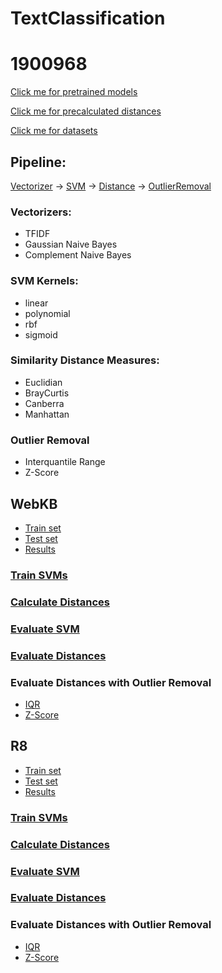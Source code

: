 # TextClassification
# 1900968
[Click me for pretrained models](https://drive.google.com/drive/folders/1cePGZH7ZBIFJY6ovKi1uaTbKEKwmKbvd?usp=sharing)

[Click me for precalculated distances](https://drive.google.com/drive/folders/1lE3CcYC0wcI3x6nUqgKryyMKaEo3UyB0?usp=sharing)

[Click me for datasets](https://drive.google.com/drive/folders/1p3-IeJ1MMAdtjBEtOj3RMIvuYtaGkjpi)
## Pipeline:
[Vectorizer](https://github.com/ArelyA/TextClassification/blob/main/README.md#vectorizers) &#8594; [SVM](https://github.com/ArelyA/TextClassification/blob/main/README.md#svm-kernels) &#8594; [Distance](https://github.com/ArelyA/TextClassification/blob/main/README.md#similarity-distance-measures) &#8594; [OutlierRemoval](https://github.com/ArelyA/TextClassification/blob/main/README.md#outlier-removal)

### Vectorizers:
* TFIDF
* Gaussian Naive Bayes
* Complement Naive Bayes

### SVM Kernels:
* linear
* polynomial
* rbf
* sigmoid
 
### Similarity Distance Measures:
* Euclidian
* BrayCurtis
* Canberra
* Manhattan

### Outlier Removal
* Interquantile Range
* Z-Score

## WebKB

* [Train set](https://drive.google.com/file/d/1gGMMNFANv59ENBzw2e0SyvG_Ycx04xXX/view?usp=sharing)
* [Test set](https://drive.google.com/file/d/1gGMMNFANv59ENBzw2e0SyvG_Ycx04xXX/view?usp=sharing)
* [Results](https://github.com/ArelyA/TextClassification/blob/main/Results/WebKBResults.pdf)

### [Train SVMs](https://github.com/ArelyA/TextClassification/blob/main/webkb_train_SVM.ipynb)

### [Calculate Distances](https://github.com/ArelyA/TextClassification/blob/main/webkb_distances.ipynb)

### [Evaluate SVM](https://github.com/ArelyA/TextClassification/blob/main/webkb_evaluate_SVM.ipynb)

### [Evaluate Distances](https://github.com/ArelyA/TextClassification/blob/main/webkb_evaluate_distances.ipynb)

### Evaluate Distances with Outlier Removal
* [IQR](https://github.com/ArelyA/TextClassification/blob/main/webkb_evaluate_distances_IQR.ipynb)
* [Z-Score](https://github.com/ArelyA/TextClassification/blob/main/webkb_evaluate_distances_Z.ipynb)

## R8
* [Train set](https://drive.google.com/file/d/1kXCjpY0YD_e7dCwNU3ZdYambgf0RYErm/view?usp=sharing)
* [Test set](https://drive.google.com/file/d/1sRj3CyoJ9KfCF3mPFQHY5_oVPRekmjHH/view?usp=sharing)
* [Results](https://github.com/ArelyA/TextClassification/blob/main/Results/R8Results.pdf)

### [Train SVMs](https://github.com/ArelyA/TextClassification/blob/main/r8_train_SVM.ipynb)

### [Calculate Distances](https://github.com/ArelyA/TextClassification/blob/main/r8_distances.ipynb)

### [Evaluate SVM](https://github.com/ArelyA/TextClassification/blob/main/r8_evaluate_SVM.ipynb)

### [Evaluate Distances](https://github.com/ArelyA/TextClassification/blob/main/r8_evaluate_distances.ipynb)

### Evaluate Distances with Outlier Removal
* [IQR](https://github.com/ArelyA/TextClassification/blob/main/r8_evaluate_distances_IQR.ipynb)
* [Z-Score](https://github.com/ArelyA/TextClassification/blob/main/r8_evaluate_distances_Z.ipynb)
